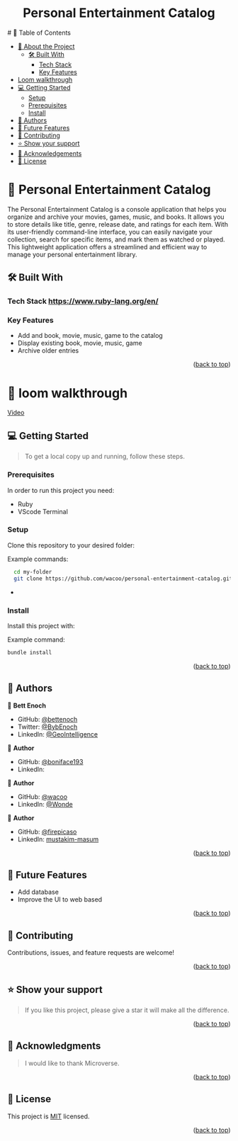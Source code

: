 <center>
<h1>Personal Entertainment Catalog</h1>
</center>
# 📗 Table of Contents

- [📖 About the Project](#about-project)
  - [🛠 Built With](#built-with)
    - [Tech Stack](#tech-stack)
    - [Key Features](#key-features)
- [Loom walkthrough](#loom-walkthrough)
- [💻 Getting Started](#getting-started)
  - [Setup](#setup)
  - [Prerequisites](#prerequisites)
  - [Install](#install)
- [👥 Authors](#authors)
- [🔭 Future Features](#future-features)
- [🤝 Contributing](#contributing)
- [⭐️ Show your support](#support)
- [🙏 Acknowledgements](#acknowledgements)
- [📝 License](#license)


# 📖 Personal Entertainment Catalog <a name="about-project"></a>
The Personal Entertainment Catalog is a console application that helps you organize and archive your movies, games, music, and books. It allows you to store details like title, genre, release date, and ratings for each item. With its user-friendly command-line interface, you can easily navigate your collection, search for specific items, and mark them as watched or played. This lightweight application offers a streamlined and efficient way to manage your personal entertainment library.

<a name="readme-top"></a>


## 🛠 Built With <a name="built-with"></a>

### Tech Stack <a name="tech-stack">https://www.ruby-lang.org/en/</a>

<!-- Features -->

### Key Features <a name="key-features"></a>
- Add and book, movie, music, game to the catalog
- Display existing book, movie, music, game
- Archive older entries
<p align="right">(<a href="#readme-top">back to top</a>)</p>

<!-- GETTING STARTED -->

# 🎥 loom walkthrough <a name="loom-walkthrough"></a>

[Video](https://www.loom.com/share/672a61a869784be587c64fe6cb3e4fc9?sid=694125f0-d781-4915-8512-4b90a089f72f)


## 💻 Getting Started <a name="getting-started"></a>

> To get a local copy up and running, follow these steps.


### Prerequisites

In order to run this project you need:
- Ruby
- VScode Terminal


### Setup

Clone this repository to your desired folder:

Example commands:

```sh
  cd my-folder
  git clone https://github.com/wacoo/personal-entertainment-catalog.git
```
-

### Install

Install this project with:

Example command:

```sh
bundle install

```
<p align="right">(<a href="#readme-top">back to top</a>)</p>

<!-- AUTHORS -->

## 👥 Authors <a name="authors"></a>

👤 **Bett Enoch**

- GitHub: [@bettenoch](https://github.com/Bettenoch)
- Twitter: [@BybEnoch](https://twitter.com/BybEnoch)
- LinkedIn: [@GeoIntelligence](https://www.linkedin.com/in/bett-kipngeno-enock-8b5153214/)

👤 **Author**

- GitHub: [@boniface193](https://github.com/boniface193)
- LinkedIn: [](www.linkedin.com/in/)

👤 **Author**

- GitHub: [@wacoo](https://github.com/wacoo/)
- LinkedIn: [@Wonde](https://www.linkedin.com/in/wondmagegn-abriham-b867289a/)

👤 **Author**

- GitHub: [@firepicaso](https://github.com/firepicaso)
- LinkedIn: [mustakim-masum](https://www.linkedin.com/in/mustakim-masum/)

<p align="right">(<a href="#readme-top">back to top</a>)</p>

<!-- FUTURE FEATURES -->

## 🔭 Future Features <a name="future-features"></a>

 - Add database
 - Improve the UI to web based

<p align="right">(<a href="#readme-top">back to top</a>)</p>

<!-- CONTRIBUTING -->

## 🤝 Contributing <a name="contributing"></a>

Contributions, issues, and feature requests are welcome!


<p align="right">(<a href="#readme-top">back to top</a>)</p>

<!-- SUPPORT -->

## ⭐️ Show your support <a name="support"></a>

> If you like this project, please give a star it will make all the difference.

<p align="right">(<a href="#readme-top">back to top</a>)</p>

<!-- ACKNOWLEDGEMENTS -->

## 🙏 Acknowledgments <a name="acknowledgements"></a>

> I would like to thank Microverse.

<p align="right">(<a href="#readme-top">back to top</a>)</p>

<!-- LICENSE -->

## 📝 License <a name="license"></a>

This project is [MIT](./LICENSE) licensed.

<p align="right">(<a href="#readme-top">back to top</a>)</p>

